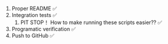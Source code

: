 1. Proper README ✅
2. Integration tests ✅
   1. PIT STOP！ How to make running these scripts easier?? ✅
3. Programatic verification ✅
4. Push to GitHub ✅
